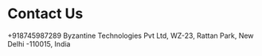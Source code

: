 ﻿# Contact Us

+918745987289
Byzantine Technologies Pvt Ltd, WZ-23, Rattan Park, New Delhi -110015, India
